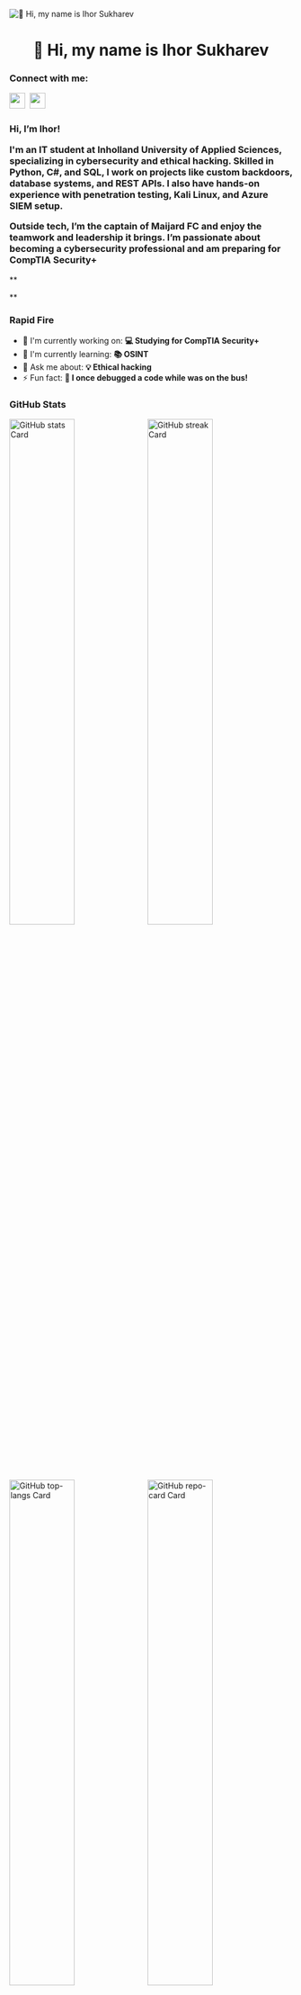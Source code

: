 ![👋 Hi, my name is Ihor Sukharev](https://user-images.githubusercontent.com/10498744/210012254-234538ff-d198-48aa-8964-37e6fd45d227.gif)

<div id="toc">
  <ul align="center" style="list-style: none">
    <summary>
      <h1>
        👋 Hi, my name is Ihor Sukharev
      </h1>
    </summary>
  </ul>
</div>

**<h3 align="left">Connect with me:</h3>** 
<p align="left"><a href="https://github.com/Sukharev-ukr" target="_blank"><img src="https://img.shields.io/badge/GitHub-100000?style=for-the-badge&logo=github&logoColor=white" height="28" style="margin-right: 4px"></a> <a href="https://www.linkedin.com/in/ihor-sukharev" target="_blank"><img src="https://img.shields.io/badge/LinkedIn-0077B5?style=for-the-badge&logo=linkedin&logoColor=white" height="28" style="margin-right: 4px"></a></p>

 <h3 align="left">Hi, I’m Ihor!

I'm an IT student at Inholland University of Applied Sciences, specializing in cybersecurity and ethical hacking. Skilled in Python, C#, and SQL, I work on projects like custom backdoors, database systems, and REST APIs. I also have hands-on experience with penetration testing, Kali Linux, and Azure SIEM setup.

Outside tech, I’m the captain of Maijard FC and enjoy the teamwork and leadership it brings. I’m passionate about becoming a cybersecurity professional and am preparing for CompTIA Security+</h3>**

**<h3 align="left">Rapid Fire</h3>

- 💼 I'm currently working on: **💻 Studying for CompTIA Security+**
- 🌱 I'm currently learning: **📚 OSINT**
- 💬 Ask me about: **💡 Ethical hacking**
- ⚡ Fun fact: **🎢 I once debugged a code while was on the bus!**

 <h3 align="left">GitHub Stats</h3>

<p align="left">
  <img width="48%" src="https://github-readme-stats.vercel.app/api?username=Sukharev-ukr&theme=react&hide_title=false&hide_rank=false&show_icons=false&include_all_commits=false&count_private=true&line_height=23" alt="GitHub stats Card" />
  <img width="48%" src="https://streak-stats.demolab.com/?user=Sukharev-ukr&theme=react&hide_border=false&date_format=M+j%5B%2C+Y%5D&mode=daily&hide_total_contributions=false&hide_current_streak=false&hide_longest_streak=false&card_height=200" alt="GitHub streak Card" />
</p>

<p align="left">
  <img width="48%" src="https://github-readme-stats.vercel.app/api/top-langs?username=Sukharev-ukr&theme=react&hide_title=false&layout=compact&langs_count=6&hide_progress=false&card_width=400" alt="GitHub top-langs Card" />
  <img width="48%" src="https://github-readme-stats.vercel.app/api/pin/?username=Sukharev-ukr&repo=Bubble&bg_color=35%2C2dd4bf%2C784BA0%2C2B86C5&show_owner=true&title_color=fff&text_color=fff&icon_color=fff" alt="GitHub repo-card Card" />
</p>

